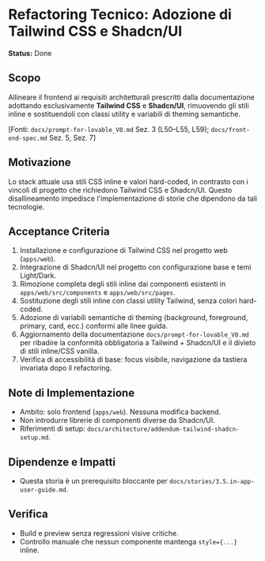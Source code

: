 # Refactoring Tecnico: Adozione di Tailwind CSS e Shadcn/UI

**Status:** Done

## Scopo

Allineare il frontend ai requisiti architetturali prescritti dalla documentazione adottando esclusivamente **Tailwind CSS** e **Shadcn/UI**, rimuovendo gli stili inline e sostituendoli con classi utility e variabili di theming semantiche.

[Fonti: `docs/prompt-for-lovable_V0.md` Sez. 3 (L50–L55, L59); `docs/front-end-spec.md` Sez. 5, Sez. 7]

## Motivazione

Lo stack attuale usa stili CSS inline e valori hard-coded, in contrasto con i vincoli di progetto che richiedono Tailwind CSS e Shadcn/UI. Questo disallineamento impedisce l'implementazione di storie che dipendono da tali tecnologie.

## Acceptance Criteria

1. Installazione e configurazione di Tailwind CSS nel progetto web (`apps/web`).
2. Integrazione di Shadcn/UI nel progetto con configurazione base e temi Light/Dark.
3. Rimozione completa degli stili inline dai componenti esistenti in `apps/web/src/components` e `apps/web/src/pages`.
4. Sostituzione degli stili inline con classi utility Tailwind, senza colori hard-coded.
5. Adozione di variabili semantiche di theming (background, foreground, primary, card, ecc.) conformi alle linee guida.
6. Aggiornamento della documentazione `docs/prompt-for-lovable_V0.md` per ribadire la conformità obbligatoria a Tailwind + Shadcn/UI e il divieto di stili inline/CSS vanilla.
7. Verifica di accessibilità di base: focus visibile, navigazione da tastiera invariata dopo il refactoring.

## Note di Implementazione

- Ambito: solo frontend (`apps/web`). Nessuna modifica backend.
- Non introdurre librerie di componenti diverse da Shadcn/UI.
 - Riferimenti di setup: `docs/architecture/addendum-tailwind-shadcn-setup.md`.

## Dipendenze e Impatti

- Questa storia è un prerequisito bloccante per `docs/stories/3.5.in-app-user-guide.md`.

## Verifica

- Build e preview senza regressioni visive critiche.
- Controllo manuale che nessun componente mantenga `style={...}` inline.


